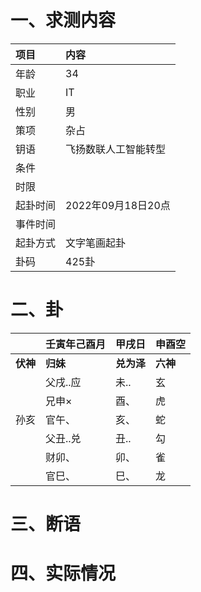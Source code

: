 # 一、求测内容
|项目|内容|
|:-|:-|
|年龄|34|
|职业|IT|
|性别|男|
|策项|杂占|
|钥语|飞扬数联人工智能转型|
|条件||
|时限||
|起卦时间|2022年09月18日20点|
|事件时间||
|起卦方式|文字笔画起卦|
|卦码|425卦|

# 二、卦
||壬寅年己酉月|甲戌日|申酉空|
|:-|:-|:-|:-|
|**伏神**|**归妹**|**兑为泽**|**六神**|
||父戌..应|未..|玄|
||兄申×|酉、|虎|
|孙亥|官午、|亥、|蛇|
||父丑..兑|丑..|勾|
||财卯、|卯、|雀|
||官巳、|巳、|龙|


# 三、断语

# 四、实际情况